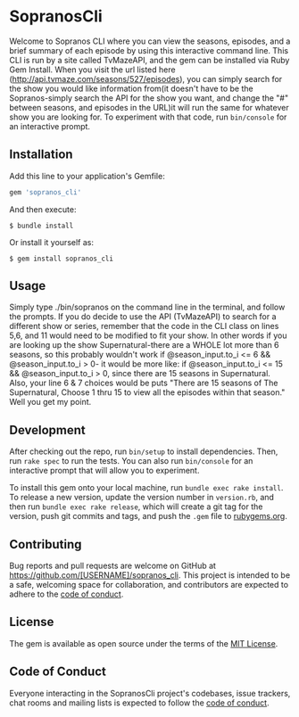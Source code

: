 # SopranosCli

Welcome to Sopranos CLI where you can view the seasons, episodes, and a brief summary of each episode by using this interactive command line. This CLI is run by a site called TvMazeAPI, and the gem can be installed via Ruby Gem Install. When you visit the url listed here (http://api.tvmaze.com/seasons/527/episodes), you can simply search for the show you would like information from(it doesn't have to be the Sopranos-simply search the API for the show you want, and change the "#" between seasons, and episodes in the URL)it will run the same for whatever show you are looking for. To experiment with that code, run `bin/console` for an interactive prompt.



## Installation

Add this line to your application's Gemfile:

```ruby
gem 'sopranos_cli'
```

And then execute:

    $ bundle install

Or install it yourself as:

    $ gem install sopranos_cli

## Usage

Simply type ./bin/sopranos on the command line in the terminal, and follow the prompts. If you do decide to use the API (TvMazeAPI) to search for a different show or series, remember that the code in the CLI class on lines 5,6, and 11 would need to be modified to fit your show. In other words if you are looking up the show Supernatural-there are a WHOLE lot more than 6 seasons, so this probably wouldn't work  if @season_input.to_i <= 6 && @season_input.to_i > 0- it would be more like: if @season_input.to_i <= 15 && @season_input.to_i > 0, since there are 15 seasons in Supernatural. Also, your line 6 & 7 choices would be  puts "There are 15 seasons of The Supernatural, Choose 1 thru 15 to view all the episodes within that season." Well you get my point. 

## Development

After checking out the repo, run `bin/setup` to install dependencies. Then, run `rake spec` to run the tests. You can also run `bin/console` for an interactive prompt that will allow you to experiment.

To install this gem onto your local machine, run `bundle exec rake install`. To release a new version, update the version number in `version.rb`, and then run `bundle exec rake release`, which will create a git tag for the version, push git commits and tags, and push the `.gem` file to [rubygems.org](https://rubygems.org).

## Contributing

Bug reports and pull requests are welcome on GitHub at https://github.com/[USERNAME]/sopranos_cli. This project is intended to be a safe, welcoming space for collaboration, and contributors are expected to adhere to the [code of conduct](https://github.com/[USERNAME]/sopranos_cli/blob/master/CODE_OF_CONDUCT.md).


## License

The gem is available as open source under the terms of the [MIT License](https://opensource.org/licenses/MIT).

## Code of Conduct

Everyone interacting in the SopranosCli project's codebases, issue trackers, chat rooms and mailing lists is expected to follow the [code of conduct](https://github.com/[USERNAME]/sopranos_cli/blob/master/CODE_OF_CONDUCT.md).
